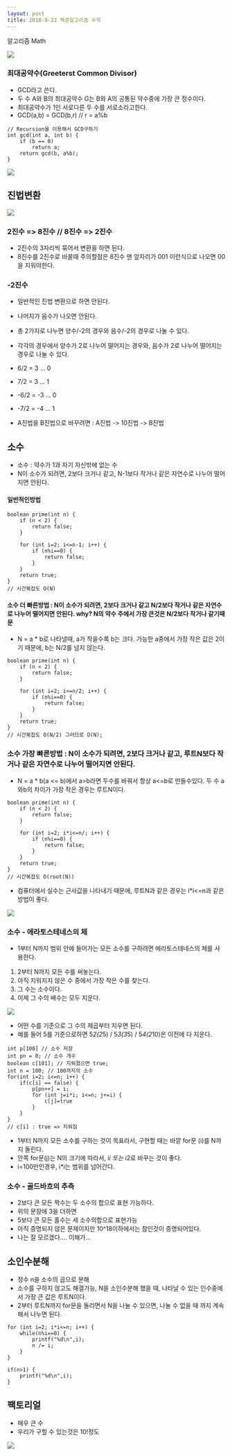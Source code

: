```yaml
---
layout: post
title: 2018-9-22 백준알고리즘 수학
---
```


알고리즘 Math

![](https://github.com/jaeyeon93/jaeyeon93.github.io/blob/master/images/algorithm/baekjoon/math/math1.png?raw=true)

### 최대공약수(Greeterst Common Divisor)

- GCD라고 쓴다.
- 두 수 A와 B의 최대공약수 G는 B와 A의 공통된 약수중에 가장 큰 정수이다.
-  최대공약수가 1인 서로다른 두 수를 서로소라고한다.
- GCD(a,b) = GCD(b,r) // r = a%b

```
// Recursion을 이용해서 GCD구하기
int gcd(int a, int b) {
	if (b == 0)
    	return a;
    return gcd(b, a%b);
}
```
![](https://github.com/jaeyeon93/jaeyeon93.github.io/blob/master/images/algorithm/baekjoon/math/math2.png?raw=true)



## 진법변환

![](https://github.com/jaeyeon93/jaeyeon93.github.io/blob/master/images/algorithm/baekjoon/math/convension.png?raw=true)

### 2진수 => 8진수 // 8진수 => 2진수

- 2진수의 3자리씩 묶어서 변환을 하면 된다.
- 8진수를 2진수로 바꿀때 주의할점은 8진수 맨 앞자리가 001 이런식으로 나오면 00을 지워야한다.

### -2진수

- 일반적인 진법 변환으로 하면 안된다.
- 나머지가 음수가 나오면 안된다.
- 총 2가지로 나누면 양수/-2의 경우와 음수/-2의 경우로 나눌 수 있다.
- 각각의 경우에서 양수가 2로 나누어 떨어지는 경우와, 음수가 2로 나누어 떨어지는 경우로 나눌 수 있다.
- 6/2 = 3 ... 0
- 7/2 = 3 ... 1
- -6/2 = -3 ... 0
- -7/2 = -4 ... 1

- A진법을 B진법으로 바꾸려면 : A진법 -> 10진법 -> B진법


## 소수

- 소수 : 약수가 1과 자기 자신밖에 없는 수
- N이 소수가 되려면, 2보다 크거나 같고, N-1보다 작거나 같은 자연수로 나누어 떨어지면 안된다.

#### 일반적인방법
```
boolean prime(int n) {
	if (n < 2) {
    	return false;
    }

    for (int i=2; i<=n-1; i++) {
    	if (n%i==0) {
        	return false;
        }
    }
    return true;
}
// 시간복잡도 O(N)
```

#### 소수 더 빠른방법 : N이 소수가 되려면, 2보다 크거나 같고 N/2보다 작거나 같은 자연수로 나누어 떨어지면 안된다. why? N의 약수 주에서 가장 큰것은 N/2보다 작거나 같기때문

- N = a * b로 나타낼때, a가 작을수록 b는 크다. 가능한 a중에서 가장 작은 값은 2이기 때문에, b는 N/2를 넘지 않는다.

```
boolean prime(int n) {
	if (n < 2) {
    	return false;
    }

    for (int i=2; i<=n/2; i++) {
    	if (n%i==0) {
        	return false;
        }
    }
    return true;
}
// 시간복잡도 O(N/2) 그러므로 O(N);
```

### 소수 가장 빠른방법 : N이 소수가 되려면, 2보다 크거나 같고, 루트N보다 작거나 같은 자연수로 나누어 떨어지면 안된다.

- N = a * b(a <= b)에서 a>b라면 두수를 바꿔서 항상 a<=b로 만들수있다. 두 수 a와b의 차이가 가장 작은 경우는 루트N이다.


```
boolean prime(int n) {
	if (n < 2) {
    	return false;
    }

    for (int i=2; i*i<=n/; i++) {
    	if (n%i==0) {
        	return false;
        }
    }
    return true;
}
// 시간복잡도 O(root(N))
```

- 컴퓨터에서 실수는 근사값을 나타내기 때문에, 루트N과 같은 경우는 i*i<=n과 같은 방법이 좋다.

![](https://github.com/jaeyeon93/jaeyeon93.github.io/blob/master/images/algorithm/baekjoon/math/math3.png?raw=true)

### 소수 - 에라토스테네스의 체

- 1부터 N까지 범위 안에 들어가는 모든 소수를 구하려면 에라토스테네스의 체를 사용한다.

1. 2부터 N까지 모든 수를 써놓는다.
2. 아직 지워지지 않은 수 중에서 가장 작은 수를 찾는다.
3. 그 수는 소수이다.
4. 이제 그 수의 배수는 모두 지운다.

![](https://github.com/jaeyeon93/jaeyeon93.github.io/blob/master/images/algorithm/baekjoon/math/math4.png?raw=true)

- 어떤 수를 기준으로 그 수의 제곱부터 지우면 된다.
- 예를 들어 5를 기준으로하면 5*2(2*5) / 5*3(3*5) / 5*4(2*10)은 이전에 다 지운다.

```
int p[100] // 소수 저장
int pn = 0; // 소수 개수
boolean c[101]; // 지워졌으면 true;
int n = 100; // 100까지의 소수
for(int i=2; i<=n; i++) {
	if(c[i] == false) {
    	p[pn++] = i;
        for (int j=i*i; i<=n; j+=i) {
        	c[j]=true
        }
    }
}
// c[i] : true => 지워짐
```
- 1부터 N까지 모든 소수를 구하는 것이 목표라서, 구현할 때는 바깥 for문 (i)를 N까지 돌린다.
- 안쪽 for문(j)는 N의 크기에 따라서, i*i 또는 i*2로 바꾸는 것이 좋다.
- i=100만인경우, i*i는 범위를 넘어간다.

### 소수 - 골드바흐의 추측

- 2보다 큰 모든 짝수는 두 소수의 합으로 표현 가능하다.
- 위의 문장에 3을 더하면
- 5보다 큰 모든 홀수는 세 소수의합으로 표현가능
- 아직 증명되지 않은 문제이지만 10^18이하에서는 참인것이 증명되어있다.
- 나는 잘 모르겠다.... 이해가...

## 소인수분해

- 정수 n을 소수의 곱으로 분해
- 소수를 구하지 않고도 해결가능, N을 소인수분해 했을 때, 나타날 수 있는 인수중에서 가장 큰 값은 루트N이다.
- 2부터 루트N까지 for문을 돌리면서 N을 나눌 수 있으면, 나눌 수 없을 때 까지 계속해서 나누면 된다.
```
for (int i=2; i*i<=n; i++) {
	while(n%i==0) {
    	printf("%d\n",i);
        n /= i;
    }
}

if(n>1) {
	printf("%d\n",i);
}
```

## 팩토리얼

- 매우 큰 수
- 우리가 구할 수 있는것은 10!정도

![](https://github.com/jaeyeon93/jaeyeon93.github.io/blob/master/images/algorithm/baekjoon/math/math5.png?raw=true)
